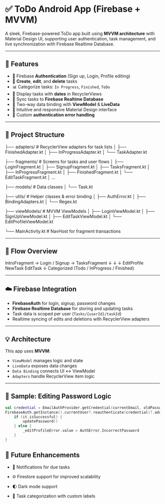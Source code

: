 # ✅ ToDo Android App (Firebase + MVVM)

A sleek, Firebase-powered ToDo app built using **MVVM architecture** with Material Design UI, supporting user authentication, task management, and live synchronization with Firebase Realtime Database.

---

## 📱 Features

- 🔐 Firebase **Authentication** (Sign up, Login, Profile editing)
- 📌 **Create**, **edit**, and **delete** tasks
- 📊 Categorize tasks: `In Progress`, `Finished`, `ToDo`
- 📅 Display tasks with **dates** in RecyclerViews
- 📡 Sync tasks to **Firebase Realtime Database**
- 🔄 Two-way data binding with **ViewModel** & **LiveData**
- 🎨 Intuitive and responsive Material Design interface
- 🚫 Custom **authentication error handling**

---

## 📁 Project Structure
├── adapters/ # RecyclerView adapters for task lists │ ├── FinishedAdapter.kt │ ├── InProgressAdapter.kt │ └── TaskAdapter.kt

├── fragments/ # Screens for tasks and user flows │ ├── LoginFragment.kt │ ├── SignupFragment.kt │ ├── TasksFragment.kt │ ├── InProgressFragment.kt │ ├── FinishedFragment.kt │ └── EditTaskFragment.kt │ ...

├── models/ # Data classes │ └── Task.kt

├── utils/ # Helper classes & error binding │ ├── AuthError.kt │ ├── BindingAdapters.kt │ └── Regex.kt

├── viewModels/ # MVVM ViewModels │ ├── LoginViewModel.kt │ ├── SignUpViewModel.kt │ ├── EditTaskViewModel.kt │ └── EditProfileViewModel.kt

└── MainActivity.kt # NavHost for fragment transactions

---

## 🔄 Flow Overview
IntroFragment → Login / Signup → TasksFragment ↓ ↓ ↓ EditProfile NewTask EditTask ↓ Categorized (Todo / InProgress / Finished)


---

## ☁️ Firebase Integration

- **FirebaseAuth** for login, signup, password changes
- **Firebase Realtime Database** for storing and updating tasks
- Task data is scoped per user (`Tasks/{userId}/taskId`)
- Realtime syncing of edits and deletions with RecyclerView adapters

---

## 💡 Architecture

This app uses **MVVM**:
- `ViewModel` manages logic and state
- `LiveData` exposes data changes
- `Data Binding` connects UI ↔ ViewModel
- `Adapters` handle RecyclerView item logic

---

## 🧪 Sample: Editing Password Logic

```kotlin
val credential = EmailAuthProvider.getCredential(currentEmail, oldPassword)
FirebaseAuth.getInstance().currentUser?.reauthenticate(credential)?.addOnCompleteListener {
    if (it.isSuccessful) {
        updatePassword()
    } else {
        _editProfileError.value = AuthError.IncorrectPassword
    }
}
```
## 🚧 Future Enhancements
- 🔔 Notifications for due tasks

- 🌐 Firestore support for improved scalability

- 🌓 Dark mode support

- 📂 Task categorization with custom labels
